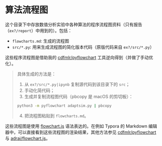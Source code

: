 # 算法流程图

这个目录下中存放数值分析实验中各种算法的程序流程图资料（只有报告（`ex?/report`）中用到的）。包括：

- `flowcharts.md`: 生成的流程图
- `src/*.py`: 用来生成流程图的简化版本代码（原版代码来自  `ex?/src/*.py`）

这些程序流程图是借助我的 [cdfmlr/pyflowchart](https://github.com/cdfmlr/pyflowchart) 工具逆向得到（并做了手动优化）。

> 具体生成的方法是：
>
> 1. 从 `ex?/src/*.py|ipynb` 复制源代码到该目录下的 `src`；
> 2. 手动化简代码；
> 3. 生成并复制流程图代码（pbcopy 是 macOS 的剪切板）：
>
> ```sh
> python3 -m pyflowchart adaptsim.py | pbcopy
> ```
>
> 4. 把流程图粘贴到 `flowcharts.md`。 


这些流程图是使用 [flowchart.js](https://github.com/adrai/flowchart.js) 语法表达的。在例如 Typora 的 Markdown 编辑器中，可以直接看到这些流程图的渲染结果，其他方法参见 [cdfmlr/pyflowchart](https://github.com/cdfmlr/pyflowchart) 与 [adrai/flowchart.js](https://github.com/adrai/flowchart.js)。

